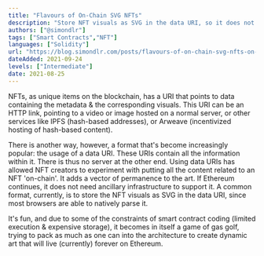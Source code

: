 ```yaml
---
title: "Flavours of On-Chain SVG NFTs"
description: "Store NFT visuals as SVG in the data URI, so it does not need ancillary infrastructure to support it."
authors: ["@simondlr"]
tags: ["Smart Contracts","NFT"]
languages: ["Solidity"]
url: "https://blog.simondlr.com/posts/flavours-of-on-chain-svg-nfts-on-ethereum"
dateAdded: 2021-09-24
levels: ["Intermediate"]
date: 2021-08-25
---
```


NFTs, as unique items on the blockchain, has a URI that points to data containing the metadata & the corresponding visuals. This URI can be an HTTP link, pointing to a video or image hosted on a normal server, or other services like IPFS (hash-based addresses), or Arweave (incentivized hosting of hash-based content).

There is another way, however, a format that's become increasingly popular: the usage of a data URI. These URIs contain all the information within it. There is thus no server at the other end. Using data URIs has allowed NFT creators to experiment with putting all the content related to an NFT 'on-chain'. It adds a vector of permanence to the art. If Ethereum continues, it does not need ancillary infrastructure to support it. A common format, currently, is to store the NFT visuals as SVG in the data URI, since most browsers are able to natively parse it.

It's fun, and due to some of the constraints of smart contract coding (limited execution & expensive storage), it becomes in itself a game of gas golf, trying to pack as much as one can into the architecture to create dynamic art that will live (currently) forever on Ethereum.